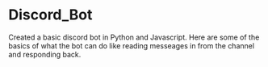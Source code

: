 # Discord_Bot
Created a basic discord bot in Python and Javascript. Here are some of the basics of what the bot can do like reading messeages in from the channel and responding back.